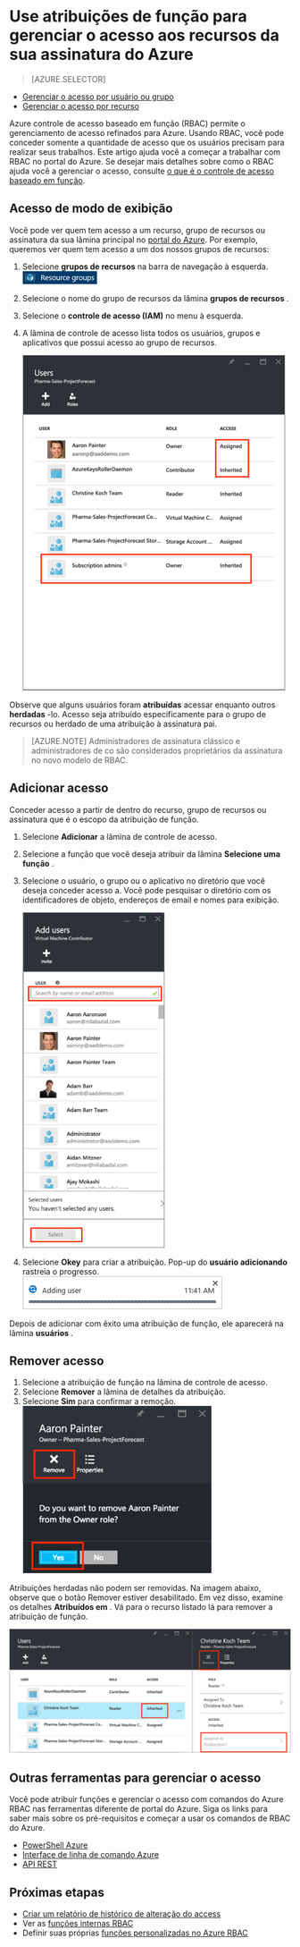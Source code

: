 <properties
    pageTitle="Use o controle de acesso baseado em função no portal do Azure | Microsoft Azure"
    description="Introdução no gerenciamento de acesso ao controle de acesso baseado em função no Portal do Azure. Use atribuições de função para atribuir permissões a seus recursos."
    services="active-directory"
    documentationCenter=""
    authors="kgremban"
    manager="femila"
    editor=""/>

<tags
    ms.service="active-directory"
    ms.devlang="na"
    ms.topic="get-started-article"
    ms.tgt_pltfrm="na"
    ms.workload="identity"
    ms.date="10/10/2016"
    ms.author="kgremban"/>

# <a name="use-role-assignments-to-manage-access-to-your-azure-subscription-resources"></a>Use atribuições de função para gerenciar o acesso aos recursos da sua assinatura do Azure

> [AZURE.SELECTOR]
- [Gerenciar o acesso por usuário ou grupo](role-based-access-control-manage-assignments.md)
- [Gerenciar o acesso por recurso](role-based-access-control-configure.md)

Azure controle de acesso baseado em função (RBAC) permite o gerenciamento de acesso refinados para Azure. Usando RBAC, você pode conceder somente a quantidade de acesso que os usuários precisam para realizar seus trabalhos. Este artigo ajuda você a começar a trabalhar com RBAC no portal do Azure. Se desejar mais detalhes sobre como o RBAC ajuda você a gerenciar o acesso, consulte [o que é o controle de acesso baseado em função](role-based-access-control-what-is.md).

## <a name="view-access"></a>Acesso de modo de exibição
Você pode ver quem tem acesso a um recurso, grupo de recursos ou assinatura da sua lâmina principal no [portal do Azure](https://portal.azure.com). Por exemplo, queremos ver quem tem acesso a um dos nossos grupos de recursos:

1. Selecione **grupos de recursos** na barra de navegação à esquerda.  
    ![Grupos de recursos - ícone](./media/role-based-access-control-configure/resourcegroups_icon.png)
2. Selecione o nome do grupo de recursos da lâmina **grupos de recursos** .
3. Selecione o **controle de acesso (IAM)** no menu à esquerda.  
4. A lâmina de controle de acesso lista todos os usuários, grupos e aplicativos que possui acesso ao grupo de recursos.  

    ![Blade de usuários - vs herdadas atribuídas captura de tela do access](./media/role-based-access-control-configure/view-access.png)

Observe que alguns usuários foram **atribuídas** acessar enquanto outros **herdadas** -lo. Acesso seja atribuído especificamente para o grupo de recursos ou herdado de uma atribuição à assinatura pai.

> [AZURE.NOTE] Administradores de assinatura clássico e administradores de co são considerados proprietários da assinatura no novo modelo de RBAC.


## <a name="add-access"></a>Adicionar acesso
Conceder acesso a partir de dentro do recurso, grupo de recursos ou assinatura que é o escopo da atribuição de função.

1. Selecione **Adicionar** a lâmina de controle de acesso.  
2. Selecione a função que você deseja atribuir da lâmina **Selecione uma função** .
3. Selecione o usuário, o grupo ou o aplicativo no diretório que você deseja conceder acesso a. Você pode pesquisar o diretório com os identificadores de objeto, endereços de email e nomes para exibição.  

    ![Adicionar blade de usuários - pesquisar captura de tela](./media/role-based-access-control-configure/grant-access2.png)

4. Selecione **Okey** para criar a atribuição. Pop-up do **usuário adicionando** rastreia o progresso.  
    ![Adicionando barra de progresso do usuário - captura de tela](./media/role-based-access-control-configure/addinguser_popup.png)

Depois de adicionar com êxito uma atribuição de função, ele aparecerá na lâmina **usuários** .

## <a name="remove-access"></a>Remover acesso

1. Selecione a atribuição de função na lâmina de controle de acesso.
2. Selecione **Remover** a lâmina de detalhes da atribuição.  
3. Selecione **Sim** para confirmar a remoção.  
    ![Blade de usuários - remover de captura de tela de função](./media/role-based-access-control-configure/remove-access1.png)

Atribuições herdadas não podem ser removidas. Na imagem abaixo, observe que o botão Remover estiver desabilitado. Em vez disso, examine os detalhes **Atribuídos em** . Vá para o recurso listado lá para remover a atribuição de função.

![Blade de usuários - desativa o acesso herdadas remove captura de tela do botão](./media/role-based-access-control-configure/remove-access2.png)

## <a name="other-tools-to-manage-access"></a>Outras ferramentas para gerenciar o acesso
Você pode atribuir funções e gerenciar o acesso com comandos do Azure RBAC nas ferramentas diferente de portal do Azure.  Siga os links para saber mais sobre os pré-requisitos e começar a usar os comandos de RBAC do Azure.

- [PowerShell Azure](role-based-access-control-manage-access-powershell.md)
- [Interface de linha de comando Azure](role-based-access-control-manage-access-azure-cli.md)
- [API REST](role-based-access-control-manage-access-rest.md)

## <a name="next-steps"></a>Próximas etapas
- [Criar um relatório de histórico de alteração do access](role-based-access-control-access-change-history-report.md)
- Ver as [funções internas RBAC](role-based-access-built-in-roles.md)
- Definir suas próprias [funções personalizadas no Azure RBAC](role-based-access-control-custom-roles.md)
